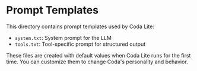 # Prompt Templates

This directory contains prompt templates used by Coda Lite:

- `system.txt`: System prompt for the LLM
- `tools.txt`: Tool-specific prompt for structured output

These files are created with default values when Coda Lite runs for the first time.
You can customize them to change Coda's personality and behavior.
